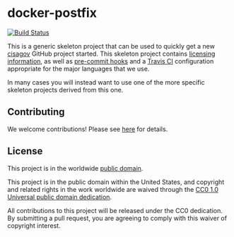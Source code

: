 # docker-postfix #

[![Build Status](https://travis-ci.com/cisagov/docker-postfix.svg?branch=develop)](https://travis-ci.com/cisagov/docker-postfix)

This is a generic skeleton project that can be used to quickly get a
new [cisagov](https://github.com/cisagov) GitHub project started.
This skeleton project contains [licensing information](LICENSE.md), as
well as [pre-commit hooks](https://pre-commit.com) and a [Travis
CI](https://travis-ci.com) configuration appropriate for the major
languages that we use.

In many cases you will instead want to use one of the more specific
skeleton projects derived from this one.

## Contributing ##

We welcome contributions!  Please see [here](CONTRIBUTING.md) for
details.

## License ##

This project is in the worldwide [public domain](LICENSE.md).

This project is in the public domain within the United States, and
copyright and related rights in the work worldwide are waived through
the [CC0 1.0 Universal public domain
dedication](https://creativecommons.org/publicdomain/zero/1.0/).

All contributions to this project will be released under the CC0
dedication. By submitting a pull request, you are agreeing to comply
with this waiver of copyright interest.
